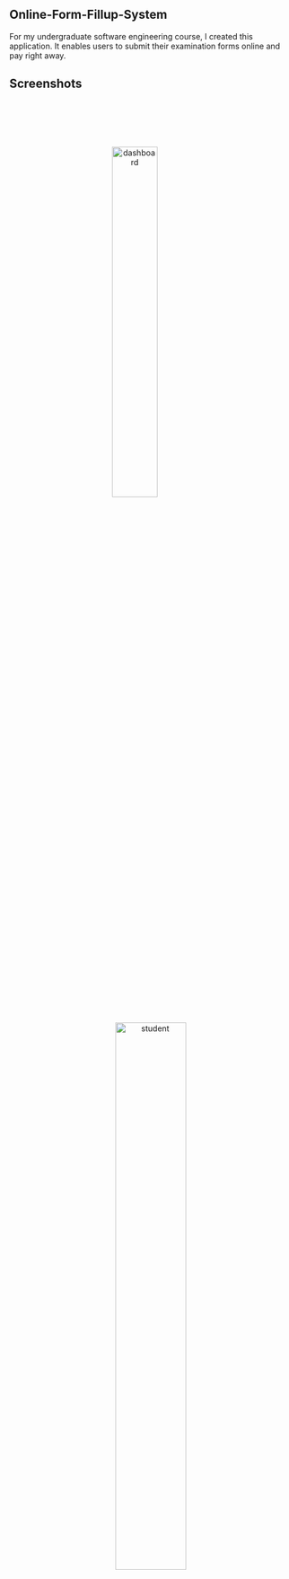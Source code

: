 ## Online-Form-Fillup-System
For my undergraduate software engineering course, I created this application. It enables users to submit their examination forms online and pay right away. 


## Screenshots

<br>
<br>
<br>
<br>

<p align="center">
  <img src="https://i.ibb.co/TK18NTS/Whats-App-Image-2023-12-07-at-10-37-33-PM.jpg" alt="dashboard" style="width: 40%; margin-right: 2%;">&nbsp;&nbsp;&nbsp;&nbsp;&nbsp;&nbsp;&nbsp;&nbsp;&nbsp;&nbsp;&nbsp;&nbsp;
  <img src="https://i.ibb.co/C99kDJ8/262025935-667784477934357-2632258170598957108-n.png" alt="student" style="width: 50%;">
</p>
